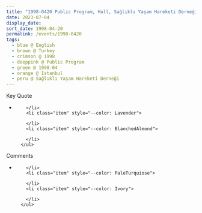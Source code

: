 ```yaml
---
title: "1998-0420 Public Program, Hall, Sağlıklı Yaşam Hareketi Derneği, Askerî Müze (Istanbul Military Museum), Halaskargazi, Vali Konağı Cd. No. 2, 34367 Şişli, Istanbul, Turkey"
date: 2023-07-04
display_date: 
sort_date: 1998-04-20
permalink: /events/1998-0420
tags:
  - blue @ English
  - brown @ Turkey
  - crimson @ 1998
  - deeppink @ Public Program
  - green @ 1998-04
  - orange @ Istanbul
  - peru @ Sağlıklı Yaşam Hareketi Derneği
---
```


<div class="main">
  <div class="wave-list">
    <div class="title">
      <div class="text" style="--color: green">
        Key Quote
      </div>
    </div>
    <ul class="list">
        <li class="item" data-color-BlanchedAlmond>
          
        </li>
        <li class="item" style="--color: Lavender">
          
        </li>
        <li class="item" style="--color: BlanchedAlmond">
        
        </li>
      </ul>
  </div>
</div>

<div class="main">
  <div class="wave-list">
    <div class="title">
      <div class="text" style="--color: green">
        Comments
      </div>
    </div>
    <ul class="list">
        <li class="item" data-color-Ivory>
         
        </li>
        <li class="item" style="--color: PaleTurquiose">
          
        </li>
        <li class="item" style="--color: Ivory">
         
        </li>
      </ul>
  </div>
</div>